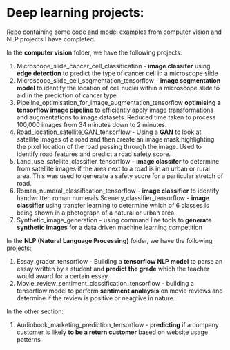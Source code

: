 # Deep learning projects:
Repo containing some code and model examples from computer vision and NLP projects I have completed.

In the **computer vision** folder, we have the following projects:

1.  Microscope_slide_cancer_cell_classification - **image classifer** using **edge detection** to predict the type of cancer cell in a microscope slide   
2.  Microscope_slide_cell_segmentation_tensorflow - **image segmentation model** to identify the location of cell nuclei within a microscope slide to aid in the prediction of cancer type          
3.  Pipeline_optimisation_for_image_augmentation_tensorflow  **optimising a tensorflow image pipeline** to efficiently apply image transformations and augmentations to image datasets. Reduced time taken to process 100,000 images from 34 minutes down to 2 minutes.
4.  Road_location_satellite_GAN_tensorflow - Using a **GAN** to look at satellite images of a road and then create an image mask highlighting the pixel location of the road passing through the image. Used to identify road features and predict a road safety score. 
5.  Land_use_satellite_classifier_tensorflow - **image classifer** to determine from satellite images if the area next to a road is in an urban or rural area. This was used to generate a safety score for a particular stretch of road.  
6.  Roman_numeral_classification_tensorflow - **image classifier** to identify handwritten roman numerals
Scenery_classifier_tensorflow - **image classifier** using transfer learning to determine which of 6 classes is being shown in a photograph of a natural or urban area. 
7. Synthetic_image_generation - using command line tools to **generate synthetic images** for a data driven machine learning competition

In the **NLP (Natural Language Processing)** folder, we have the following projects:

1.  Essay_grader_tensorflow - Building a **tensorflow NLP model** to parse an essay written by a student and **predict the grade** which the teacher would award for a certain essay.
2.  Movie_review_sentiment_classification_tensorflow - building a tensorflow model to perform **sentiment analaysis** on movie reviews and determine if the review is positive or neagtive in nature. 

In the other section:

1. Audiobook_marketing_prediction_tensorflow - **predicting** if a company customer is likely **to be a return customer** based on website usage patterns

